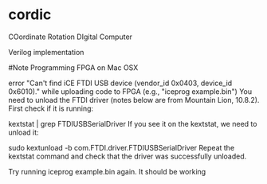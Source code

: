 # cordic
COordinate Rotation DIgital Computer

Verilog implementation


#Note Programming FPGA on Mac OSX

error "Can't find iCE FTDI USB device (vendor_id 0x0403, device_id 0x6010)." while uploading code to FPGA (e.g., "iceprog example.bin")
You need to unload the FTDI driver (notes below are from Mountain Lion, 10.8.2). First check if it is running:

kextstat | grep FTDIUSBSerialDriver
If you see it on the kextstat, we need to unload it:

sudo kextunload -b com.FTDI.driver.FTDIUSBSerialDriver
Repeat the kextstat command and check that the driver was successfully unloaded.

Try running iceprog example.bin again. It should be working
